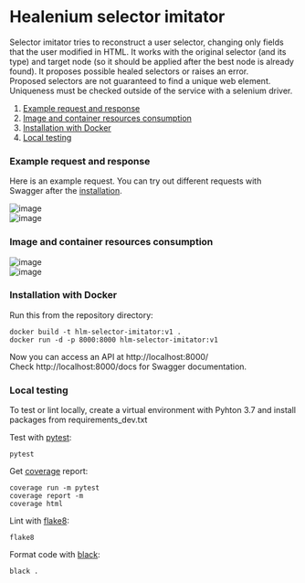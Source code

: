 # Healenium selector imitator

Selector imitator tries to reconstruct a user selector, changing only fields that the user modified in HTML. It works with the original selector (and its type) and target node (so it should be applied after the best node is already found). It proposes possible healed selectors or raises an error.  
Proposed selectors are not guaranteed to find a unique web element. Uniqueness must be checked outside of the service with a selenium driver.  

1. [Example request and response](#example)
2. [Image and container resources consumption](#resources)
3. [Installation with Docker](#installation)
4. [Local testing](#testing)

### <a name="example">Example request and response</a>

Here is an example request. You can try out different requests with Swagger after the [installation](#installation).

![image](https://user-images.githubusercontent.com/40484210/123597816-7b949e80-d7fc-11eb-96b9-b7931ddee89b.png)  
![image](https://user-images.githubusercontent.com/40484210/123597848-83ecd980-d7fc-11eb-8a5b-4904939834b5.png)


### <a name="resources">Image and container resources consumption</a>
![image](https://user-images.githubusercontent.com/40484210/123598005-b7c7ff00-d7fc-11eb-9be6-fa20c181bb47.png)  
![image](https://user-images.githubusercontent.com/40484210/123598058-c3b3c100-d7fc-11eb-85d9-380bacd53d6a.png)


### <a name="installation">Installation with Docker</a>
Run this from the repository directory:
```
docker build -t hlm-selector-imitator:v1 .
docker run -d -p 8000:8000 hlm-selector-imitator:v1
```
Now you can access an API at http://localhost:8000/  
Check http://localhost:8000/docs for Swagger documentation.

### <a name="testing">Local testing</a>
To test or lint locally, create a virtual environment with Pyhton 3.7 and install packages from requirements_dev.txt  

Test with [pytest](https://docs.pytest.org/en/6.2.x/):
```
pytest
```

Get [coverage](https://coverage.readthedocs.io/en/coverage-5.5/#) report:
```
coverage run -m pytest
coverage report -m
coverage html
```

Lint with [flake8](https://flake8.pycqa.org/en/latest/):
```
flake8
```

Format code with [black](https://github.com/psf/black):
```
black .
```
